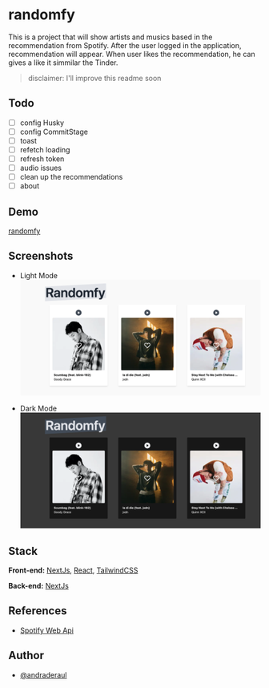 # randomfy

This is a project that will show artists and musics based in the recommendation from Spotify.
After the user logged in the application, recommendation will appear.
When user likes the recommendation, he can gives a like it simmilar the Tinder.

> disclaimer: I'll improve this readme soon

## Todo

- [ ] config Husky
- [ ] config CommitStage
- [ ] toast
- [ ] refetch loading
- [ ] refresh token
- [ ] audio issues
- [ ] clean up the recommendations
- [ ] about

## Demo

[randomfy](https://random-fy.vercel.app/)

## Screenshots

- Light Mode
  ![randomfy screen light mode](./public/screenshots/2.png)

- Dark Mode
  ![randomfy screen dark mode](./public/screenshots/3.png)

## Stack

**Front-end:** [NextJs](https://nextjs.org/docs), [React](https://pt-br.reactjs.org/docs/getting-started.html), [TailwindCSS](https://tailwindcss.com/docs/)

**Back-end:** [NextJs](https://nextjs.org/docs)

## References

- [Spotify Web Api](https://developer.spotify.com/documentation/web-api/reference)

## Author

- [@andraderaul](https://github.com/andraderaul)
